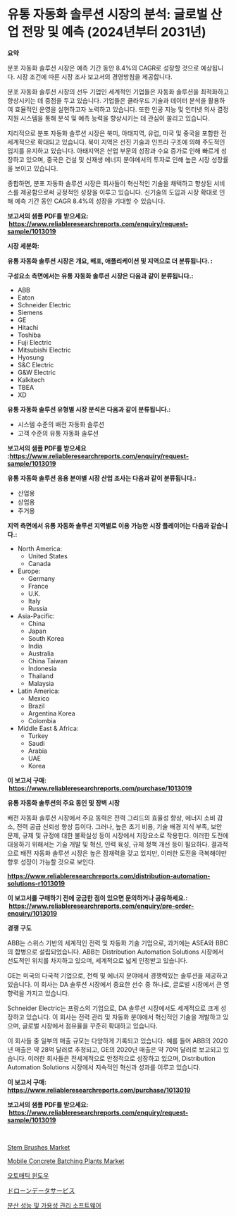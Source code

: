 <p><h1>유통 자동화 솔루션 시장의 분석: 글로벌 산업 전망 및 예측 (2024년부터 2031년)</h1></p><p><strong>요약</strong></p>
<p><p>분포 자동화 솔루션 시장은 예측 기간 동안 8.4%의 CAGR로 성장할 것으로 예상됩니다. 시장 조건에 따른 시장 조사 보고서의 경영방침을 제공합니다.</p><p>분포 자동화 솔루션 시장의 선두 기업인 세계적인 기업들은 자동화 솔루션을 최적화하고 향상시키는 데 중점을 두고 있습니다. 기업들은 클라우드 기술과 데이터 분석을 활용하여 효율적인 운영을 실현하고자 노력하고 있습니다. 또한 인공 지능 및 인터넷 의사 결정 지원 시스템을 통해 분석 및 예측 능력을 향상시키는 데 관심이 쏠리고 있습니다.</p><p>지리적으로 분포 자동화 솔루션 시장은 북미, 아태지역, 유럽, 미국 및 중국을 포함한 전 세계적으로 확대되고 있습니다. 북미 지역은 선진 기술과 인프라 구조에 의해 주도적인 입지를 유지하고 있습니다. 아태지역은 산업 부문의 성장과 수요 증가로 인해 빠르게 성장하고 있으며, 중국은 건설 및 신재생 에너지 분야에서의 투자로 인해 높은 시장 성장률을 보이고 있습니다.</p><p>종합하면, 분포 자동화 솔루션 시장은 회사들이 혁신적인 기술을 채택하고 향상된 서비스를 제공함으로써 긍정적인 성장을 이루고 있습니다. 신기술의 도입과 시장 확대로 인해 예측 기간 동안 CAGR 8.4%의 성장을 기대할 수 있습니다.</p></p>
<p><strong>보고서의 샘플 PDF를 받으세요: &nbsp;<a href="https://www.reliableresearchreports.com/enquiry/request-sample/1013019">https://www.reliableresearchreports.com/enquiry/request-sample/1013019</a></strong></p>
<p><strong>시장 세분화:</strong></p>
<p><strong> 유통 자동화 솔루션 시장은 개요, 배포, 애플리케이션 및 지역으로 더 분류됩니다. :</strong></p>
<p><strong>구성요소 측면에서는 유통 자동화 솔루션 시장은 다음과 같이 분류됩니다.:</strong></p>
<p><ul><li>ABB</li><li>Eaton</li><li>Schneider Electric</li><li>Siemens</li><li>GE</li><li>Hitachi</li><li>Toshiba</li><li>Fuji Electric</li><li>Mitsubishi Electric</li><li>Hyosung</li><li>S&C Electric</li><li>G&W Electric</li><li>Kalkitech</li><li>TBEA</li><li>XD</li></ul></p>
<p><strong> 유통 자동화 솔루션 유형별 시장 분석은 다음과 같이 분류됩니다.:</strong></p>
<p><ul><li>시스템 수준의 배전 자동화 솔루션</li><li>고객 수준의 유통 자동화 솔루션</li></ul></p>
<p><strong>보고서의 샘플 PDF를 받으세요 :<a href="https://www.reliableresearchreports.com/enquiry/request-sample/1013019">https://www.reliableresearchreports.com/enquiry/request-sample/1013019</a></strong></p>
<p><strong> 유통 자동화 솔루션 응용 분야별 시장 산업 조사는 다음과 같이 분류됩니다.:</strong></p>
<p><ul><li>산업용</li><li>상업용</li><li>주거용</li></ul></p>
<p><strong>지역 측면에서 유통 자동화 솔루션 지역별로 이용 가능한 시장 플레이어는 다음과 같습니다.:</strong></p>
<p><ul>
    <li>
        North America:
        <ul>
            <li>United States</li>
            <li>Canada</li>
        </ul>
    </li>
    <li>
        Europe:
        <ul>
            <li>Germany</li>
            <li>France</li>
            <li>U.K.</li>
            <li>Italy</li>
            <li>Russia</li>
        </ul>
    </li>
    <li>
        Asia-Pacific:
        <ul>
            <li>China</li>
            <li>Japan</li>
            <li>South Korea</li>
            <li>India</li>
            <li>Australia</li>
            <li>China Taiwan</li>
            <li>Indonesia</li>
            <li>Thailand</li>
            <li>Malaysia</li>
        </ul>
    </li>
    <li>
        Latin America:
        <ul>
            <li>Mexico</li>
            <li>Brazil</li>
            <li>Argentina Korea</li>
            <li>Colombia</li>
        </ul>
    </li>
    <li>
        Middle East & Africa:
        <ul>
            <li>Turkey</li>
            <li>Saudi</li>
            <li>Arabia</li>
            <li>UAE</li>
            <li>Korea</li>
        </ul>
    </li>
    </ul></p>
<p><strong>이 보고서 구매: &nbsp;<a href="https://www.reliableresearchreports.com/purchase/1013019">https://www.reliableresearchreports.com/purchase/1013019</a></strong></p>
<p><strong>유통 자동화 솔루션의 주요 동인 및 장벽 시장</strong></p>
<p><p>배전 자동화 솔루션 시장에서 주요 동력은 전력 그리드의 효율성 향상, 에너지 소비 감소, 전력 공급 신뢰성 향상 등이다. 그러나, 높은 초기 비용, 기술 배경 지식 부족, 보안 문제, 규제 및 규정에 대한 불확실성 등이 시장에서 지장요소로 작용한다. 이러한 도전에 대응하기 위해서는 기술 개발 및 혁신, 인력 육성, 규제 정책 개선 등이 필요하다. 결과적으로 배전 자동화 솔루션 시장은 높은 잠재력을 갖고 있지만, 이러한 도전을 극복해야만 향후 성장이 가능할 것으로 보인다.</p></p>
<p><strong><a href="https://www.reliableresearchreports.com/distribution-automation-solutions-r1013019">https://www.reliableresearchreports.com/distribution-automation-solutions-r1013019</a></strong></p>
<p><strong>이 보고서를 구매하기 전에 궁금한 점이 있으면 문의하거나 공유하세요.: &nbsp;<a href="https://www.reliableresearchreports.com/enquiry/pre-order-enquiry/1013019">https://www.reliableresearchreports.com/enquiry/pre-order-enquiry/1013019</a></strong></p>
<p><strong>경쟁 구도</strong></p>
<p><p>ABB는 스위스 기반의 세계적인 전력 및 자동화 기술 기업으로, 과거에는 ASEA와 BBC의 합병으로 설립되었습니다. ABB는 Distribution Automation Solutions 시장에서 선도적인 위치를 차지하고 있으며, 세계적으로 넓게 인정받고 있습니다.</p><p>GE는 미국의 다국적 기업으로, 전력 및 에너지 분야에서 경쟁력있는 솔루션을 제공하고 있습니다. 이 회사는 DA 솔루션 시장에서 중요한 선수 중 하나로, 글로벌 시장에서 큰 영향력을 가지고 있습니다.</p><p>Schneider Electric는 프랑스의 기업으로, DA 솔루션 시장에서도 세계적으로 크게 성장하고 있습니다. 이 회사는 전력 관리 및 자동화 분야에서 혁신적인 기술을 개발하고 있으며, 글로벌 시장에서 점유율을 꾸준히 확대하고 있습니다.</p><p>이 회사들 중 일부의 매출 규모는 다양하게 기록되고 있습니다. 예를 들어 ABB의 2020년 매출은 약 28억 달러로 추정되고, GE의 2020년 매출은 약 70억 달러로 보고되고 있습니다. 이러한 회사들은 전세계적으로 안정적으로 성장하고 있으며, Distribution Automation Solutions 시장에서 지속적인 혁신과 성과를 이루고 있습니다.</p></p>
<p><strong>이 보고서 구매: &nbsp; <a href="https://www.reliableresearchreports.com/purchase/1013019">https://www.reliableresearchreports.com/purchase/1013019</a></strong></p>
<p><strong>보고서의 샘플 PDF를 받으세요: &nbsp;<a href="https://www.reliableresearchreports.com/enquiry/request-sample/1013019">https://www.reliableresearchreports.com/enquiry/request-sample/1013019</a></strong><strong></strong></p>
<p>&nbsp;</p>
<p><p><a href="https://github.com/rahu1506/Market-Research-Report-List-3/blob/main/stem-brushes-market.md">Stem Brushes Market</a></p><p><a href="https://view.publitas.com/reportprime-1/mobile-concrete-batching-plants-market-insight-market-trends-growth-forecasted-from-2024-to-2031/">Mobile Concrete Batching Plants Market</a></p><p><a href="https://medium.com/@bennyuigleyjks/%EC%9E%90%EB%8F%99%EC%B0%BD-%EA%B0%80%EA%B2%A9-%EB%B6%84%EC%84%9D-%EA%B8%80%EB%A1%9C%EB%B2%8C-%EC%82%B0%EC%97%85-%EC%A0%84%EB%A7%9D-%EB%B0%8F-%EC%98%88%EC%B8%A1-2024%EB%85%84%EB%B6%80%ED%84%B0-2031%EB%85%84%EA%B9%8C%EC%A7%80-2e38690092e1">오토매틱 윈도우</a></p><p><a href="https://medium.com/@rocklobster885/%E3%83%89%E3%83%AD%E3%83%BC%E3%83%B3%E3%83%87%E3%83%BC%E3%82%BF%E3%82%B5%E3%83%BC%E3%83%93%E3%82%B9%E5%B8%82%E5%A0%B4-2031%E5%B9%B4%E3%81%BE%E3%81%A7%E3%81%AE%E3%83%88%E3%83%AC%E3%83%B3%E3%83%89-%E4%BA%88%E6%B8%AC-%E7%AB%B6%E4%BA%89%E5%88%86%E6%9E%90-5a591c0d6278">ドローンデータサービス</a></p><p><a href="https://github.com/TobyKub4685/Market-Research-Report-List-1/blob/main/457567427168.md">분산 성능 및 가용성 관리 소프트웨어</a></p></p>